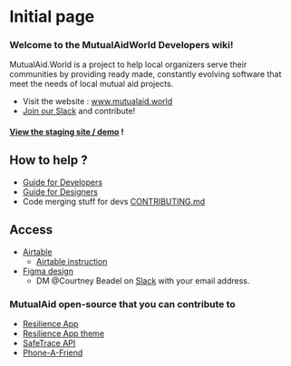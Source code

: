 # Initial page

### Welcome to the MutualAidWorld Developers wiki!

MutualAid.World is a project to help local organizers serve their communities by providing ready made, constantly evolving software that meet the needs of local mutual aid projects.

* Visit the website : www.mutualaid.world  
* [Join our Slack](https://bit.ly/join_mutualaid_slack) and contribute! 

#### [View the staging site / demo](https://resilience-app.herokuapp.com) !

## How to help ?

* [Guide for Developers](https://github.com/factn/docs/tree/09bdb993c579971fe5e5d8e7481b0f1e89967a39/Guide-for-Developers.md)
* [Guide for Designers](https://github.com/factn/docs/tree/09bdb993c579971fe5e5d8e7481b0f1e89967a39/Guide-for-Designers.md)
* Code merging stuff for devs [CONTRIBUTING.md](https://github.com/factn/resilience-app/blob/master/CONTRIBUTING.md)

## Access

* [Airtable](https://airtable.com/tblRjd2McKgRW9MKj/viwlRRNI0PZIxrGkc?blocks=hide)
  * [Airtable instruction](https://docs.google.com/document/d/1WNKRqisZogNCYe69tOaXBkFJysifZFrzJLps1I6jd3U/edit#heading=h.pgtceqo0zc6h)
* [Figma design](https://www.figma.com/file/v5HdxDsvO2NzMuZU6CArzF/Corona-Donor-Designs-in-progress) 
  * DM @Courtney Beadel on [Slack](https://bit.ly/join_mutualaid_slack) with your email address. 

### MutualAid open-source that you can contribute to

* [Resilience App](https://github.com/factn/resilience-app)
* [Resilience App theme](https://github.com/factn/resilienceapp_theme)
* [SafeTrace API](https://github.com/factn/safetraceapi)
* [Phone-A-Friend](https://github.com/factn/phone-a-friend)



